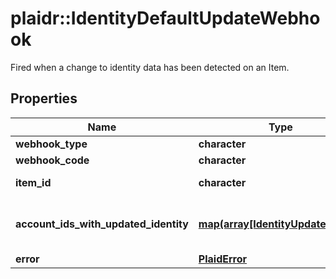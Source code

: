 # plaidr::IdentityDefaultUpdateWebhook

Fired when a change to identity data has been detected on an Item.

## Properties
Name | Type | Description | Notes
------------ | ------------- | ------------- | -------------
**webhook_type** | **character** | &#x60;IDENTITY&#x60; | 
**webhook_code** | **character** | &#x60;DEFAULT_UPDATE&#x60; | 
**item_id** | **character** | The &#x60;item_id&#x60; of the Item associated with this webhook, warning, or error | 
**account_ids_with_updated_identity** | [**map(array[IdentityUpdateTypes])**](array.md) | An object with keys of &#x60;account_id&#x60;&#39;s that are mapped to their respective identity attributes that changed.  Example: &#x60;{ \&quot;XMBvvyMGQ1UoLbKByoMqH3nXMj84ALSdE5B58\&quot;: [\&quot;PHONES\&quot;] }&#x60;  | 
**error** | [**PlaidError**](PlaidError.md) |  | 


